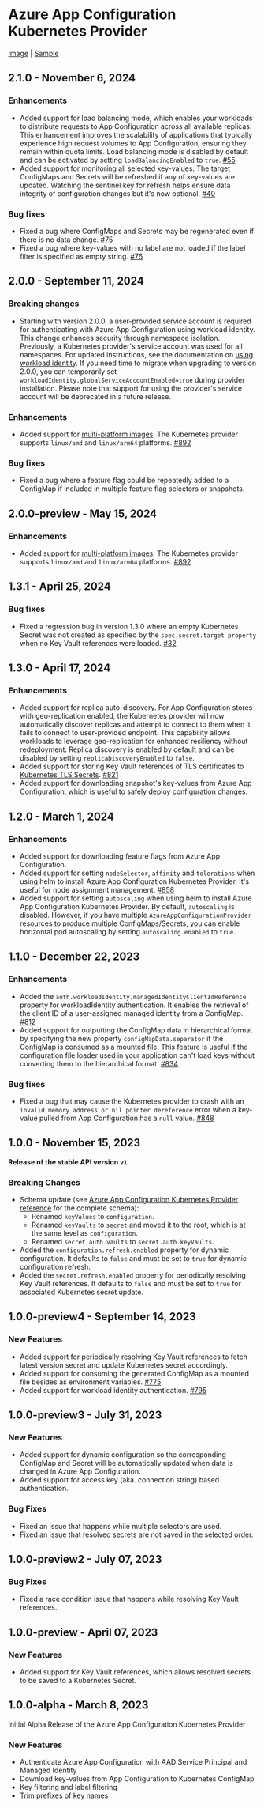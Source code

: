 # Azure App Configuration Kubernetes Provider

[Image][image] | [Sample][sample]

## 2.1.0 - November 6, 2024

### Enhancements
* Added support for load balancing mode, which enables your workloads to distribute requests to App Configuration across all available replicas. This enhancement improves the scalability of applications that typically experience high request volumes to App Configuration, ensuring they remain within quota limits. Load balancing mode is disabled by default and can be activated by setting `loadBalancingEnabled` to `true`. [#55](https://github.com/Azure/AppConfiguration-KubernetesProvider/issues/55)
* Added support for monitoring all selected key-values. The target ConfigMaps and Secrets will be refreshed if any of key-values are updated. Watching the sentinel key for refresh helps ensure data integrity of configuration changes but it's now optional. [#40](https://github.com/Azure/AppConfiguration-KubernetesProvider/issues/40)

### Bug fixes
* Fixed a bug where ConfigMaps and Secrets may be regenerated even if there is no data change. [#75](https://github.com/Azure/AppConfiguration-KubernetesProvider/issues/75)
* Fixed a bug where key-values with no label are not loaded if the label filter is specified as empty string. [#76](https://github.com/Azure/AppConfiguration-KubernetesProvider/issues/76)

## 2.0.0 - September 11, 2024

### Breaking changes
* Starting with version 2.0.0, a user-provided service account is required for authenticating with Azure App Configuration using workload identity. This change enhances security through namespace isolation. Previously, a Kubernetes provider's service account was used for all namespaces. For updated instructions, see the documentation on [using workload identity](https://learn.microsoft.com/en-us/azure/azure-app-configuration/reference-kubernetes-provider?tabs=default#use-workload-identity). If you need time to migrate when upgrading to version 2.0.0, you can temporarily set `workloadIdentity.globalServiceAccountEnabled=true` during provider installation. Please note that support for using the provider's service account will be deprecated in a future release.

### Enhancements
* Added support for [multi-platform images](https://docs.docker.com/build/building/multi-platform/). The Kubernetes provider supports `linux/amd` and `linux/arm64` platforms. [#892](https://github.com/Azure/AppConfiguration/issues/892)

### Bug fixes
* Fixed a bug where a feature flag could be repeatedly added to a ConfigMap if included in multiple feature flag selectors or snapshots.

## 2.0.0-preview - May 15, 2024

### Enhancements
* Added support for [multi-platform images](https://docs.docker.com/build/building/multi-platform/). The Kubernetes provider supports `linux/amd` and `linux/arm64` platforms. [#892](https://github.com/Azure/AppConfiguration/issues/892)

## 1.3.1 - April 25, 2024

### Bug fixes
* Fixed a regression bug in version 1.3.0 where an empty Kubernetes Secret was not created as specified by the `spec.secret.target property` when no Key Vault references were loaded. [#32](https://github.com/Azure/AppConfiguration-KubernetesProvider/issues/32)

## 1.3.0 - April 17, 2024

### Enhancements
* Added support for replica auto-discovery. For App Configuration stores with geo-replication enabled, the Kubernetes provider will now automatically discover replicas and attempt to connect to them when it fails to connect to user-provided endpoint. This capability allows workloads to leverage geo-replication for enhanced resiliency without redeployment. Replica discovery is enabled by default and can be disabled by setting `replicaDiscoveryEnabled` to `false`.
* Added support for storing Key Vault references of TLS certificates to [Kubernetes TLS Secrets](https://kubernetes.io/docs/concepts/configuration/secret/#tls-secrets). [#821](https://github.com/Azure/AppConfiguration/issues/821)
* Added support for downloading snapshot's key-values from Azure App Configuration, which is useful to safely deploy configuration changes.

## 1.2.0 - March 1, 2024

### Enhancements
* Added support for downloading feature flags from Azure App Configuration.
* Added support for setting `nodeSelector`, `affinity` and `tolerations` when using helm to install Azure App Configuration Kubernetes Provider. It's useful for node assignment management. [#858](https://github.com/Azure/AppConfiguration/issues/858)
* Added support for setting `autoscaling` when using helm to install Azure App Configuration Kubernetes Provider. By default, `autoscaling` is disabled. However, if you have multiple `AzureAppConfigurationProvider` resources to produce multiple ConfigMaps/Secrets, you can enable horizontal pod autoscaling by setting `autoscaling.enabled` to `true`.

## 1.1.0 - December 22, 2023

### Enhancements
* Added the `auth.workloadIdentity.managedIdentityClientIdReference` property for workloadIdentity authentication. It enables the retrieval of the client ID of a user-assigned managed identity from a ConfigMap. [#812](https://github.com/Azure/AppConfiguration/issues/812)
* Added support for outputting the ConfigMap data in hierarchical format by specifying the new property `configMapData.separator` if the ConfigMap is consumed as a mounted file. This feature is useful if the configuration file loader used in your application can't load keys without converting them to the hierarchical format. [#834](https://github.com/Azure/AppConfiguration/issues/834)

### Bug fixes
* Fixed a bug that may cause the Kubernetes provider to crash with an `invalid memory address or nil pointer dereference` error when a key-value pulled from App Configuration has a `null` value. [#848](https://github.com/Azure/AppConfiguration/issues/848)

## 1.0.0 - November 15, 2023

**Release of the stable API version `v1`**.

### Breaking Changes
* Schema update (see [Azure App Configuration Kubernetes Provider reference](https://learn.microsoft.com/en-us/azure/azure-app-configuration/reference-kubernetes-provider?tabs=default) for the complete schema):
    * Renamed `keyValues` to `configuration`.
    * Renamed `keyVaults` to `secret` and moved it to the root, which is at the same level as `configuration`.
    * Renamed `secret.auth.vaults` to `secret.auth.keyVaults`.
* Added the `configuration.refresh.enabled` property for dynamic configuration. It defaults to `false` and must be set to `true` for dynamic configuration refresh.
* Added the `secret.refresh.enabled` property for periodically resolving Key Vault references. It defaults to `false` and must be set to `true` for associated Kubernetes secret update. 

## 1.0.0-preview4 - September 14, 2023

### New Features
* Added support for periodically resolving Key Vault references to fetch latest version secret and update Kubernetes secret accordingly.
* Added support for consuming the generated ConfigMap as a mounted file besides as environment variables. [#775](https://github.com/Azure/AppConfiguration/issues/775)
* Added support for workload identity authentication. [#795](https://github.com/Azure/AppConfiguration/issues/795)

## 1.0.0-preview3 - July 31, 2023

### New Features

* Added support for dynamic configuration so the corresponding ConfigMap and Secret will be automatically updated when data is changed in Azure App Configuration.
* Added support for access key (aka. connection string) based authentication.

### Bug Fixes

* Fixed an issue that happens while multiple selectors are used.
* Fixed an issue that resolved secrets are not saved in the selected order.

## 1.0.0-preview2 - July 07, 2023

### Bug Fixes

* Fixed a race condition issue that happens while resolving Key Vault references.

## 1.0.0-preview - April 07, 2023

### New Features

* Added support for Key Vault references, which allows resolved secrets to be saved to a Kubernetes Secret.

## 1.0.0-alpha - March 8, 2023

Initial Alpha Release of the Azure App Configuration Kubernetes Provider

### New Features

* Authenticate Azure App Configuration with AAD Service Principal and Managed Identity
* Download key-values from App Configuration to Kubernetes ConfigMap
* Key filtering and label filtering
* Trim prefixes of key names

[image]: https://mcr.microsoft.com/product/azure-app-configuration/kubernetes-provider/about
[sample]: https://learn.microsoft.com/azure/azure-app-configuration/quickstart-azure-kubernetes-service
